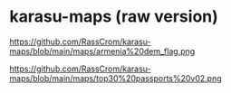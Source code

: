 # karasu-maps (raw version)

https://github.com/RassCrom/karasu-maps/blob/main/maps/armenia%20dem_flag.png

https://github.com/RassCrom/karasu-maps/blob/main/maps/top30%20passports%20v02.png
